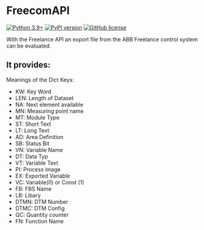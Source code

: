 # FreecomAPI

[![Python 3.9+](https://img.shields.io/badge/python-3.9+-blue.svg)](https://www.python.org/downloads/release/python-360/)
[![PyPI version](https://badge.fury.io/py/freelanceapi.svg)](https://badge.fury.io/py/freelanceapi)
[![GitHub license](https://img.shields.io/github/license/DarkJumper/FreelanceAPI)](https://github.com/DarkJumper/FreelanceAPI/blob/main/LICENSE)

With the Freelance API an export file from the ABB Freelance control system can be evaluated.

## It provides:

Meanings of the Dict Keys:
- KW: Key Word
- LEN: Length of Dataset
- NA: Next element available
- MN: Measuring point name
- MT: Module Type
- ST: Short Text
- LT: Long Text
- AD: Area Definition
- SB: Status Bit
- VN: Variable Name
- DT: Data Typ
- VT: Variable Text
- PI: Process image
- EX: Exported Variable
- VC: Variable(0) or Const (1)
- FB: FBS Name
- LB: Libary
- DTMN: DTM Number
- DTMC: DTM Config
- QC: Quantity counter
- FN: Function Name
